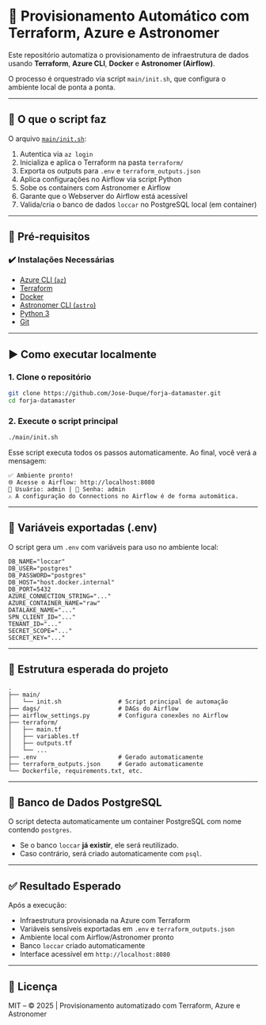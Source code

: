 # 💠 Provisionamento Automático com Terraform, Azure e Astronomer

Este repositório automatiza o provisionamento de infraestrutura de dados usando **Terraform**, **Azure CLI**, **Docker** e **Astronomer (Airflow)**.

O processo é orquestrado via script `main/init.sh`, que configura o ambiente local de ponta a ponta.

---

## 🚀 O que o script faz

O arquivo [`main/init.sh`](main/init.sh):

1. Autentica via `az login`
2. Inicializa e aplica o Terraform na pasta `terraform/`
3. Exporta os outputs para `.env` e `terraform_outputs.json`
4. Aplica configurações no Airflow via script Python
5. Sobe os containers com Astronomer e Airflow
6. Garante que o Webserver do Airflow está acessível
7. Valida/cria o banco de dados `loccar` no PostgreSQL local (em container)

---

## 🧩 Pré-requisitos

### ✔️ Instalações Necessárias

- [Azure CLI (`az`)](https://learn.microsoft.com/en-us/cli/azure/install-azure-cli)
- [Terraform](https://developer.hashicorp.com/terraform/install)
- [Docker](https://www.docker.com/products/docker-desktop/)
- [Astronomer CLI (`astro`)](https://docs.astronomer.io/astro/cli/install-cli)
- [Python 3](https://www.python.org/downloads/)
- [Git](https://git-scm.com/)

---

## ▶️ Como executar localmente

### 1. Clone o repositório

```bash
git clone https://github.com/Jose-Duque/forja-datamaster.git
cd forja-datamaster
```

### 2. Execute o script principal

```bash
./main/init.sh
```

Esse script executa todos os passos automaticamente. Ao final, você verá a mensagem:

```
✅ Ambiente pronto!
🌐 Acesse o Airflow: http://localhost:8080
👤 Usuário: admin | 🔑 Senha: admin
⚠️ A configuração do Connections no Airflow é de forma automática.
```

---

## 🔐 Variáveis exportadas (.env)

O script gera um `.env` com variáveis para uso no ambiente local:

```dotenv
DB_NAME="loccar"
DB_USER="postgres"
DB_PASSWORD="postgres"
DB_HOST="host.docker.internal"
DB_PORT=5432
AZURE_CONNECTION_STRING="..."
AZURE_CONTAINER_NAME="raw"
DATALAKE_NAME="..."
SPN_CLIENT_ID="..."
TENANT_ID="..."
SECRET_SCOPE="..."
SECRET_KEY="..."
```

---

## 📂 Estrutura esperada do projeto

```
.
├── main/
│   └── init.sh                # Script principal de automação
├── dags/                      # DAGs do Airflow
├── airflow_settings.py        # Configura conexões no Airflow
├── terraform/
│   ├── main.tf
│   ├── variables.tf
│   ├── outputs.tf
│   └── ...
├── .env                       # Gerado automaticamente
├── terraform_outputs.json     # Gerado automaticamente
└── Dockerfile, requirements.txt, etc.
```

---

## 🐘 Banco de Dados PostgreSQL

O script detecta automaticamente um container PostgreSQL com nome contendo `postgres`.

- Se o banco `loccar` **já existir**, ele será reutilizado.
- Caso contrário, será criado automaticamente com `psql`.

---

## ✅ Resultado Esperado

Após a execução:

- Infraestrutura provisionada na Azure com Terraform
- Variáveis sensíveis exportadas em `.env` e `terraform_outputs.json`
- Ambiente local com Airflow/Astronomer pronto
- Banco `loccar` criado automaticamente
- Interface acessível em `http://localhost:8080`

---

## 📄 Licença

MIT – © 2025 | Provisionamento automatizado com Terraform, Azure e Astronomer